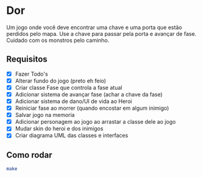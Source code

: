 # Dor

Um jogo onde você deve encontrar uma chave e uma porta que estão perdidos pelo mapa. Use a chave para passar pela porta e avançar de fase. Cuidado com os monstros pelo caminho.

## Requisitos

- [X] Fazer Todo's
- [X] Alterar fundo do jogo (preto eh feio)
- [X] Criar classe Fase que controla a fase atual
- [X] Adicionar sistema de avançar fase (achar a chave da fase)
- [X] Adicionar sistema de dano/UI de vida ao Heroi
- [X] Reiniciar fase ao morrer (quando encostar em algum inimigo)
- [X] Salvar jogo na memoria
- [X] Adicionar personagem ao jogo ao arrastar a classe dele ao jogo
- [X] Mudar skin do heroi e dos inimigos
- [X] Criar diagrama UML das classes e interfaces

## Como rodar

```bash
make
```